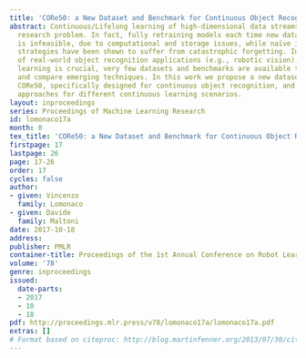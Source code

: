 ```yaml
---
title: 'CORe50: a New Dataset and Benchmark for Continuous Object Recognition'
abstract: Continuous/Lifelong learning of high-dimensional data streams is a challenging
  research problem. In fact, fully retraining models each time new data become available
  is infeasible, due to computational and storage issues, while naïve incremental
  strategies have been shown to suffer from catastrophic forgetting. In the context
  of real-world object recognition applications (e.g., robotic vision), where continuous
  learning is crucial, very few datasets and benchmarks are available to evaluate
  and compare emerging techniques. In this work we propose a new dataset and benchmark
  CORe50, specifically designed for continuous object recognition, and introduce baseline
  approaches for different continuous learning scenarios.
layout: inproceedings
series: Proceedings of Machine Learning Research
id: lomonaco17a
month: 0
tex_title: 'CORe50: a New Dataset and Benchmark for Continuous Object Recognition'
firstpage: 17
lastpage: 26
page: 17-26
order: 17
cycles: false
author:
- given: Vincenzo
  family: Lomonaco
- given: Davide
  family: Maltoni
date: 2017-10-18
address: 
publisher: PMLR
container-title: Proceedings of the 1st Annual Conference on Robot Learning
volume: '78'
genre: inproceedings
issued:
  date-parts:
  - 2017
  - 10
  - 18
pdf: http://proceedings.mlr.press/v78/lomonaco17a/lomonaco17a.pdf
extras: []
# Format based on citeproc: http://blog.martinfenner.org/2013/07/30/citeproc-yaml-for-bibliographies/
---
```

